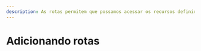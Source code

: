 ```yaml
---
description: As rotas permitem que possamos acessar os recursos definidos
---
```


# Adicionando rotas

